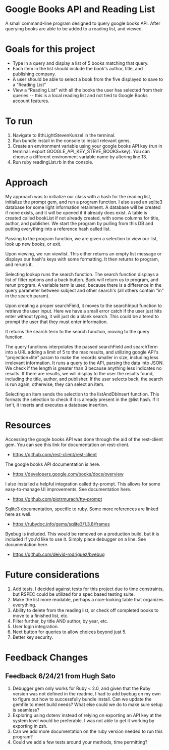 <h1> Google Books API and Reading List </h1>

A small command-line program designed to query google books API. After querying books are able to be added to a reading list, and viewed. 

<h1> Goals for this project </h1>

* Type in a query and display a list of 5 books matching that query.
* Each item in the list should include the book's author, title, and publishing company.
* A user should be able to select a book from the five displayed to save to a “Reading List”
* View a “Reading List” with all the books the user has selected from their queries -- this is a local reading list and not tied to Google Books account features.

<h1> To run </h1>

1. Navigate to 8thLightStevenKunzel in the terminal.
2. Run bundle install in the console to install relevant gems.
3. Create an environment variable using your google books API key (run in terminal: export GOOGLE_API_KEY_STEVE_BOOKS=key). You can choose a different environment variable name by altering line 13.
4. Run ruby readingList.rb in the console. 

<h1> Approach </h1>

My approach was to initialize our class with a hash for the reading list, initialize the prompt gem, and run a program function. I also used an sqlite3 database for some light information retainment. A database will be created if none exists, and it will be opened if it already does exist. A table is created called bookList if not already created, with some columns for title, author, and publisher. We start the program by pulling from this DB and putting everything into a reference hash called list.

Passing to the program function, we are given a selection to view our list, look up new books, or exit.

Upon viewing, we run viewlist. This either returns an empty list message or displays our hash's keys with some formatting. It then returns to program, and reruns it.

Selecting lookup runs the search function. The search function displays a list of filter options and a back button. Back will return us to program, and rerun program. A variable term is used, because there is a difference in the query parameter between subject and other search's (all others contain "in" in the search param).

Upon creating a proper searchField, it moves to the searchInput function to retrieve the user input. Here we have a small error catch if the user just hits enter without typing, it will just do a blank search. This could be altered to prompt the user that they must enter information.

It returns the search term to the search function, moving to the query function.

The query functions interpolates the passed searchField and searchTerm into a URL adding a limit of 5 to the max results, and utilizing google API's "projection=lite" param to make the records smaller in size, including less irrelevant information. It runs a query to the API, parsing the data into JSON. We check if the length is greater than 3 because anything less indicates no results. If there are results, we will display to the user the results found, including the title, author, and publisher. If the user selects back, the search is run again, otherwise, they can select an item.

Selecting an item sends the selection to the listAndDbInsert function. This formats the selection to check if it is already present in the @list hash. If it isn't, it inserts and executes a database insertion.

<h1> Resources </h1>

Accessing the google books API was done through the aid of the rest-client gem. You can see this link for documentation on rest-client.
* https://github.com/rest-client/rest-client

The google books API documentation is here.
* https://developers.google.com/books/docs/overview

I also installed a helpful integration called tty-prompt. This allows for some easy-to-manage UI improvements. See documentation here.
* https://github.com/piotrmurach/tty-prompt

Sqlite3 documentation, specific to ruby. Some more references are linked here as well.
* https://rubydoc.info/gems/sqlite3/1.3.8/frames

Byebug is included. This would be removed on a production build, but it is included if you'd like to use it. Simply place debugger on a line. See documentation here.
* https://github.com/deivid-rodriguez/byebug

<h1> Future considerations </h1>

1. Add tests. I decided against tests for this project due to time constraints, but RSPEC could be utilized for a spec based testing suite.
2. Make the list more readable, perhaps a nice-looking table that organizes everything.
3. Ability to delete from the reading list, or check off completed books to move to a finished list, etc.
4. Filter further, by title AND author, by year, etc.
5. User login integration.
6. Next button for queries to allow choices beyond just 5.
7. Better key security.

<h1> Feedback Changes </h1>
<h2>Feedback 6/24/21 from Hugh Sato</h2>

1. Debugger gem only works for Ruby < 2.0, and given that the Ruby version was not defined in the readme, I had to add byebug on my own to figure out how to successfully bundle install. 
   Can we update the gemfile to meet build needs? What else could we do to make sure setup is seamless?
2. Exploring using dotenv instead of relying on exporting an API key at the system level would be preferable. I was not able to get it working by exporting in zsh.
3. Can we add more documentation on the ruby version needed to run this program?
4. Could we add a few tests around your methods, time permitting?